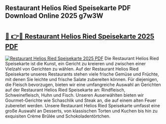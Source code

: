 ## Restaurant Helios Ried Speisekarte PDF Download Online 2025 g7w3W

# <h2><a href="http://gc5pmf.nevu.top/?p=Restaurant+Helios+Ried+Speisekarte">🔗 👉🔴 Restaurant Helios Ried Speisekarte 2025 PDF</a></h2>

[![Restaurant Helios Ried Speisekarte 2025 PDF](https://i.imgur.com/dBaPXMq.png)](http://gc5pmf.nevu.top/?p=Restaurant+Helios+Ried+Speisekarte)
Die Restaurant Helios Ried Speisekarte ist die Kunst, ein Gericht zu kreieren und zwischen einer Vielzahl von Gerichten zu wählen. Auf der Restaurant Helios Ried Speisekarte unseres Restaurants stehen viele frische Gemüse und Früchte, mit denen Sie leichte und frische Salate zubereiten können. Für diejenigen, die Fleisch bevorzugen, bieten wir eine umfangreiche Auswahl an Gerichten auf der Restaurant Helios Ried Speisekarte an: Rindfleisch, Schweinefleisch, Huhn und Fisch. Unseren Auserwählten bieten wir Gourmet-Gerichte wie Schaschlik und Steak an, die auf einem alten Feuer zubereitet werden. Unsere Restaurant Helios Ried Speisekarte umfasst eine große Auswahl an Desserts, von klassischen Torten und Kuchen bis hin zu exquisiten Crème Brûlée und Schokoladentörtchen.
